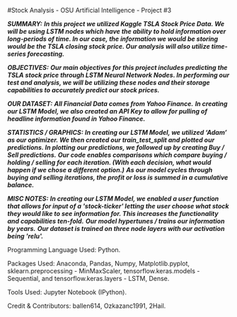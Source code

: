 #Stock Analysis - OSU Artificial Intelligence - Project #3

***SUMMARY:***
  ***In this project we utilized Kaggle TSLA Stock Price Data. We will be using LSTM nodes which have the ability to hold information over long-periods of time. In our case, the information we would be storing would be the TSLA closing stock price. Our analysis will also utilize time-series forecasting.***

***OBJECTIVES:***
  ***Our main objectives for this project includes predicting the TSLA stock price through LSTM Neural Network Nodes. In performing our test and analysis, we will be utilizing these nodes and their storage capabilities to accurately predict our stock prices.***

***OUR DATASET:*** 
  ***All Financial Data comes from Yahoo Finance.***
  ***In creating our LSTM Model, we also created an API Key to allow for pulling of headline information found in Yahoo Finance.***

***STATISTICS / GRAPHICS:***
  ***In creating our LSTM Model, we utilized ‘Adam’ as our optimizer. We then created our train_test_split and plotted our predictions. In plotting our predictions, we followed up by creating Buy / Sell predictions.***
  ***Our code enables comparisons which compare buying / holding / selling for each iteration. (With each decision, what would happen if we chose a different option.)***
  ***As our model cycles through buying and selling iterations, the profit or loss is summed in a cumulative balance.***

***MISC NOTES:***
  ***In creating our LSTM Model, we enabled a user function that allows for input of a 'stock-ticker' letting the user choose what stock they would like to see information for. This increases the functionality and capabilities ten-fold.***
  ***Our model hypertunes / trains our information by years.***
  ***Our dataset is trained on three node layers with our activation being 'relu'.***

Programming Language Used: Python.

Packages Used: Anaconda, Pandas, Numpy, Matplotlib.pyplot, sklearn.preprocessing - MinMaxScaler,  tensorflow.keras.models - Sequential, and tensorflow.keras.layers - LSTM, Dense.

Tools Used: Jupyter Notebook (IPython).

Credit & Contributors: ballen614, Ozkazanc1991, 2Hail.
